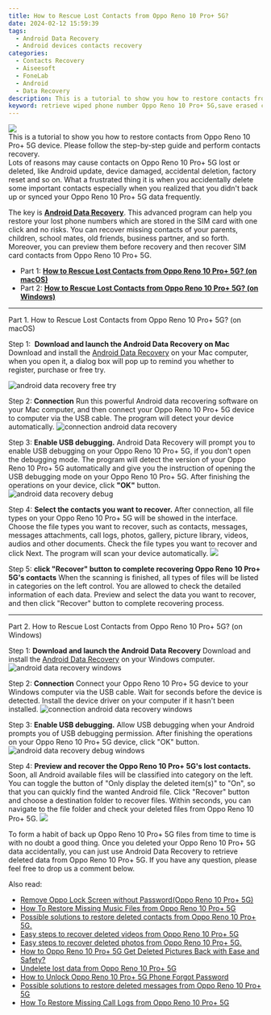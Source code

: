 ```yaml
---
title: How to Rescue Lost Contacts from Oppo Reno 10 Pro+ 5G?
date: 2024-02-12 15:59:39
tags: 
  - Android Data Recovery
  - Android devices contacts recovery
categories: 
  - Contacts Recovery
  - Aiseesoft
  - FoneLab
  - Android
  - Data Recovery
description: This is a tutorial to show you how to restore contacts from Oppo Reno 10 Pro+ 5G device. Please follow the step-by-step guide and perform contacts recovery.
keyword: retrieve wiped phone number Oppo Reno 10 Pro+ 5G,save erased contacts from Oppo Reno 10 Pro+ 5G,android contacts retrieval,restore deleted phone number on Oppo Reno 10 Pro+ 5G,unerase contacts,recover lost contacts from Oppo Reno 10 Pro+ 5G,extract contacts from water damaged phone Oppo Reno 10 Pro+ 5G,how to restore your files from Oppo Reno 10 Pro+ 5G,Oppo Reno 10 Pro+ 5G contacts disappeared,how to get the contacts back on Oppo Reno 10 Pro+ 5G,how do i recover contacts on Oppo Reno 10 Pro+ 5G,how to refind deleted contacts from Oppo Reno 10 Pro+ 5G
---
```


<img src="https://img0mobiles.techidaily.com/images/best-assets/devices/oppo/oppo-reno-10-proplus-5g/2.jpg" class="atpl-imgstyle"  />

<div class="atpl-content atpl-for-fonelab-android recover-contacts">

<div class="atpl-post-description-part-1">
This is a tutorial to show you how to restore contacts from Oppo Reno 10 Pro+ 5G device. Please follow the step-by-step guide and perform contacts recovery.
</div>




<div class="atpl-post-description-part-2">
<div class="tpl-content-sub-paragraph-question">
  Lots of reasons may cause contacts on Oppo Reno 10 Pro+ 5G lost or deleted, like Android update, device damaged, accidental deletion, factory reset and so on. What a frustrated thing it is when you accidentally delete some important contacts especially when you realized that you didn't back up or synced your Oppo Reno 10 Pro+ 5G data frequently.
</div>

</div>

<div class="atpl-post-description-part-3">
<div class="tpl-content-sub-paragraph-normal">
    <p>
        The key is <a href="https://tools.techidaily.com/aiseesoft-android-data-recovery/" target="_blank" rel="noopener"><strong>Android Data Recovery</strong></a>. This advanced program can help you restore your lost phone numbers which are stored in the SIM card with one click and no risks. You can recover missing contacts of your parents, children, school mates, old friends, business partner, and so forth. Moreover, you can preview them before recovery and then recover SIM card contacts from Oppo Reno 10 Pro+ 5G.
    </p>
</div>
</div>


<ul>
  <li>Part 1: <strong><a href="#p1"> How to Rescue Lost Contacts from Oppo Reno 10 Pro+ 5G?  (on macOS)</a></strong></li>
  <li>Part 2: <strong><a href="#p2"> How to Rescue Lost Contacts from Oppo Reno 10 Pro+ 5G?  (on Windows)</a></strong></li>
</ul>




<!-- Part 1 -->
<a id="p1" name="p1" ></a><hr>

<div>
  <span class="atpl-step-part-style">Part 1. How to Rescue Lost Contacts from Oppo Reno 10 Pro+ 5G? (on macOS)</span>
</div>  

<span class="atpl-stepstyle-a"><span>Step 1: </span></span> <strong>Download and launch the Android Data Recovery on Mac</strong>
Download and install the <a href="https://tools.techidaily.com/aiseesoft-android-data-recovery/" target="_blank" rel="noopener">Android Data Recovery</a> on your Mac computer, when you open it, a dialog box will pop up to remind you whether to register, purchase or free try.

<img src="https://tools.techidaily.com/images/apps/aiseesoft/android-data-recovery/mac-free-try.png" class="atpl-imgstyle" alt="android data recovery free try" />

<span class="atpl-stepstyle-a"><span>Step 2: </span></span> <strong>Connection</strong>
Run this powerful Android data recovering software on your Mac computer, and then connect your Oppo Reno 10 Pro+ 5G device to computer via the USB cable. The program will detect your device automatically.
<img src="https://tools.techidaily.com/images/apps/aiseesoft/android-data-recovery/mac-connection-interface.jpg" class="atpl-imgstyle" alt="connection android data recovery" />

<span class="atpl-stepstyle-a"><span>Step 3: </span></span> <strong>Enable USB debugging.</strong>
Android Data Recovery will prompt you to enable USB debugging on your Oppo Reno 10 Pro+ 5G, if you don't open the debugging mode. The program will detect the version of your Oppo Reno 10 Pro+ 5G automatically and give you the instruction of opening the USB debugging mode on your Oppo Reno 10 Pro+ 5G. After finishing the operations on your device, click <strong>"OK"</strong> button.
<img src="https://tools.techidaily.com/images/apps/aiseesoft/android-data-recovery/mac-android-usb-debug.jpg"  class="atpl-imgstyle" alt="android data recovery debug" />

<span class="atpl-stepstyle-a"><span>Step 4: </span></span> <strong>Select the contacts you want to recover.</strong>
After connection, all file types on your Oppo Reno 10 Pro+ 5G will be showed in the interface. Choose the file types you want to recover, such as contacts, messages, messages attachments, call logs, photos, gallery, picture library, videos, audios and other documents. Check the file types you want to recover and click Next. The program will scan your device automatically.
<img src="https://tools.techidaily.com/images/apps/aiseesoft/android-data-recovery/mac-choose-type-contacts.jpg" class="atpl-imgstyle"  />

<span class="atpl-stepstyle-a"><span>Step 5: </span></span> <strong>click "Recover" button to  complete recovering Oppo Reno 10 Pro+ 5G's contacts</strong>
When the scanning is finished, all types of files will be listed in categories on the left control. You are allowed to check the detailed information of each data. Preview and select the data you want to recover, and then click "Recover" button to complete recovering process.


<a id="p2" name="p2"></a><hr>

<!-- Part 2 -->
<div>
  <span class="atpl-step-part-style">Part 2. How to Rescue Lost Contacts from Oppo Reno 10 Pro+ 5G? (on Windows)</span>
</div>

<span class="atpl-stepstyle-a"><span>Step 1: </span></span> <strong>Download and launch the Android Data Recovery</strong>
Download and install the <a href="https://tools.techidaily.com/aiseesoft-android-data-recovery/" target="_blank" rel="noopener">Android Data Recovery</a> on your Windows computer.
<img src="https://tools.techidaily.com/images/apps/aiseesoft/android-data-recovery/win-start-interface.png"  class="atpl-imgstyle" alt="android data recovery windows" />

<span class="atpl-stepstyle-a"><span>Step 2: </span></span> <strong>Connection</strong>
Connect your Oppo Reno 10 Pro+ 5G device to your Windows computer via the USB cable. Wait for seconds before the device is detected. Install the device driver on your computer if it hasn't been installed.
<img src="https://tools.techidaily.com/images/apps/aiseesoft/android-data-recovery/win-connection-interface.png" class="atpl-imgstyle" alt="connection android data recovery windows" />

<span class="atpl-stepstyle-a"><span>Step 3: </span></span> <strong>Enable USB debugging.</strong>
Allow USB debugging when your Android prompts you of USB debugging permission. After finishing the operations on your Oppo Reno 10 Pro+ 5G device, click "OK" button.
<img src="https://tools.techidaily.com/images/apps/aiseesoft/android-data-recovery/win-android-usb-debug.png" class="atpl-imgstyle" alt="android data recovery debug windows" />

<span class="atpl-stepstyle-a"><span>Step 4: </span></span> <strong>Preview and recover the Oppo Reno 10 Pro+ 5G's lost contacts.</strong>
Soon, all Android available files will be classified into category on the left. You can toggle the button of "Only display the deleted item(s)" to "On", so that you can quickly find the wanted Android file. Click "Recover" button and choose a destination folder to recover files. Within seconds, you can navigate to the file folder and check your deleted files from Oppo Reno 10 Pro+ 5G.
<img src="https://tools.techidaily.com/images/apps/aiseesoft/android-data-recovery/win-recover-contacts.jpg" class="atpl-imgstyle"  />

<div class="atpl-post-description-part-4">
<div class="tpl-content-sub-paragraph-normal">
  <p>
    To form a habit of back up Oppo Reno 10 Pro+ 5G files from time to time is with no doubt a good thing. Once you deleted your Oppo Reno 10 Pro+ 5G data accidentally, you can just use Android Data Recovery to retrieve deleted data from Oppo Reno 10 Pro+ 5G. If you have any question, please feel free to drop us a comment below.
  </p>
</div>
</div>

<ins class="adsbygoogle"
     style="display:block"
     data-ad-client="ca-pub-7571918770474297"
     data-ad-slot="8358498916"
     data-ad-format="auto"
     data-full-width-responsive="true"></ins>

<span class="atpl-alsoreadstyle">Also read:</span>
<div><ul>
<li><a href="/remove-oppo-lock-screen-without-password-oppo-reno-10-proplus-5g-by-drfone-android-unlock-android-unlock/" target="_blank" rel="noopener"><u>Remove Oppo Lock Screen without Password(Oppo Reno 10 Pro+ 5G)</u></a></li>
<li><a href="/how-to-restore-missing-music-files-from-oppo-reno-10-proplus-5g-by-fonelab-android-recover-music/" target="_blank" rel="noopener"><u>How To  Restore Missing Music Files from Oppo Reno 10 Pro+ 5G</u></a></li>
<li><a href="/possible-solutions-to-restore-deleted-contacts-from-oppo-reno-10-proplus-5g-by-fonelab-android-recover-contacts/" target="_blank" rel="noopener"><u>Possible solutions to restore deleted contacts from Oppo Reno 10 Pro+ 5G.</u></a></li>
<li><a href="/easy-steps-to-recover-deleted-videos-from-oppo-reno-10-proplus-5g-by-fonelab-android-recover-video/" target="_blank" rel="noopener"><u>Easy steps to recover deleted videos from Oppo Reno 10 Pro+ 5G</u></a></li>
<li><a href="/easy-steps-to-recover-deleted-photos-from-oppo-reno-10-proplus-5g-by-fonelab-android-recover-photos/" target="_blank" rel="noopener"><u>Easy steps to recover deleted photos from Oppo Reno 10 Pro+ 5G.</u></a></li>
<li><a href="/how-to-oppo-reno-10-proplus-5g-get-deleted-pictures-back-with-ease-and-safety-by-fonelab-android-recover-pictures/" target="_blank" rel="noopener"><u>How to Oppo Reno 10 Pro+ 5G Get Deleted Pictures Back with Ease and Safety?</u></a></li>
<li><a href="/undelete-lost-data-from-oppo-reno-10-proplus-5g-by-fonelab-android-recover-data/" target="_blank" rel="noopener"><u>Undelete lost data from Oppo Reno 10 Pro+ 5G</u></a></li>
<li><a href="/how-to-unlock-oppo-reno-10-proplus-5g-phone-forgot-password-by-drfone-android-unlock-android-unlock/" target="_blank" rel="noopener"><u>How to Unlock Oppo Reno 10 Pro+ 5G Phone Forgot Password</u></a></li>
<li><a href="/possible-solutions-to-restore-deleted-messages-from-oppo-reno-10-proplus-5g-by-fonelab-android-recover-messages/" target="_blank" rel="noopener"><u>Possible solutions to restore deleted messages from Oppo Reno 10 Pro+ 5G</u></a></li>
<li><a href="/how-to-restore-missing-call-logs-from-oppo-reno-10-proplus-5g-by-fonelab-android-recover-call-logs/" target="_blank" rel="noopener"><u>How To  Restore Missing Call Logs from Oppo Reno 10 Pro+ 5G</u></a></li>
</ul></div>

</div>
